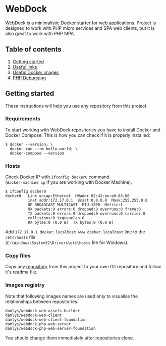 WebDock
===

WebDock is a minimalistic Docker starter for web applications.
Project is designed to work with PHP micro services and SPA web clients,
but it is also great to work with PHP MPA.

## Table of contents

1. [Getting started](#getting-started)
1. [Useful links](./Documentation/Useful-links.md)
1. [Useful Docker images](./Documentation/Useful-Docker-images.md)
1. [PHP Debugging](./Documentation/PHP-Debugging.md)

## Getting started

These instructions will help you use any repository from this project.

### Requirements

To start working with WebDock repositories you have to install
Docker and Docker Compose.
This is how you can check if it is properly installed:

```
$ docker --version; \
  docker run --rm hello-world; \
  docker-compose --version
```

### Hosts

Check Docker IP with `ifconfig docker0` command  
(`docker-machine ip` if you are working with Docker Machine).

```
$ ifconfig docker0
docker0   Link encap:Ethernet  HWaddr 02:42:be:e6:83:00  
          inet addr:172.17.0.1  Bcast:0.0.0.0  Mask:255.255.0.0
          UP BROADCAST MULTICAST  MTU:1500  Metric:1
          RX packets:0 errors:0 dropped:0 overruns:0 frame:0
          TX packets:0 errors:0 dropped:0 overruns:0 carrier:0
          collisions:0 txqueuelen:0 
          RX bytes:0 (0.0 B)  TX bytes:0 (0.0 B)
```

Add `172.17.0.1 docker.localhost www.docker.localhost` line to
the `/etc/hosts` file  
(`C:\Windows\System32\Drivers\etc\hosts` file for Windows).

### Copy files

Copy any [repository](./repositories/) from this project to your
own Git repository and follow it's readme file.

### Images registry

Note that following images names are used only to visualise
the relationships between repositories.

```
damlys/webdock-web-assets-builder
damlys/webdock-web-client
damlys/webdock-web-client-foundation
damlys/webdock-php-web-server
damlys/webdock-php-web-server-foundation
```

You should change them immediately after repositories clone.
